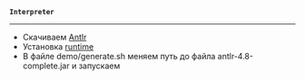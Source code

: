 **`Interpreter`**
***
* Скачиваем [Antlr](https://www.antlr.org/download.html)
* Установка [runtime](https://github.com/antlr/antlr4/tree/master/runtime/Cpp)
* В файле demo/generate.sh меняем путь до файла antlr-4.8-complete.jar и запускаем

